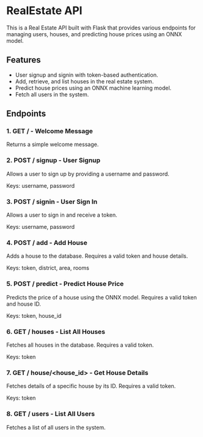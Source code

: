 # RealEstate API

This is a Real Estate API built with Flask that provides various endpoints for managing users, houses, and predicting house prices using an ONNX model.

## Features

- User signup and signin with token-based authentication.
- Add, retrieve, and list houses in the real estate system.
- Predict house prices using an ONNX machine learning model.
- Fetch all users in the system.

## Endpoints

### 1. **GET /** - Welcome Message
Returns a simple welcome message.

### 2. **POST /** signup - User Signup
Allows a user to sign up by providing a username and password.

Keys:
username, password

### 3. **POST /** signin - User Sign In
Allows a user to sign in and receive a token.

Keys:
username, password

### 4. **POST /** add - Add House
Adds a house to the database. Requires a valid token and house details.

Keys:
token, district, area, rooms

### 5. **POST /** predict - Predict House Price
Predicts the price of a house using the ONNX model. Requires a valid token and house ID.

Keys:
token, house_id

### **6. GET /** houses - List All Houses
Fetches all houses in the database. Requires a valid token.

Keys:
token

### 7. **GET /** house/<house_id> - Get House Details
Fetches details of a specific house by its ID. Requires a valid token.

Keys:
token

### 8. **GET /** users - List All Users
Fetches a list of all users in the system.

